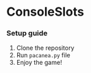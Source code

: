 # ConsoleSlots

### Setup guide
1. Clone the repository
2. Run `pacanea.py` file
3. Enjoy the game!


